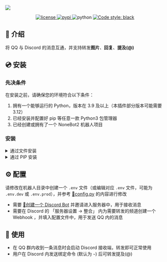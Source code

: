![](https://socialify.git.ci/xxtg666/nonebot-plugin-discord-message-bridge/image?description=1&forks=1&issues=1&language=1&logo=https://raw.githubusercontent.com/xxtg666/nonebot-plugin-discord-message-bridge/master/docs/nbp_logo.png&name=1&owner=1&pulls=1&stargazers=1&theme=Light)

<div align="center">

<a href="./LICENSE">
    <img src="https://img.shields.io/github/license/xxtg666/nonebot-plugin-discord-message-bridge.svg?style=for-the-badge" alt="license">
</a>

<a href="https://pypi.python.org/pypi/nonebot-plugin-discord-message-bridge">
    <img src="https://img.shields.io/pypi/v/nonebot-plugin-discord-message-bridge.svg?style=for-the-badge" alt="pypi">
</a>

<img src="https://img.shields.io/badge/python-3.9+-blue.svg?style=for-the-badge" alt="python">

<a href="https://github.com/psf/black">
    <img src="https://img.shields.io/badge/code%20style-black-000000.svg?style=for-the-badge" alt="Code style: black">
</a>

</div>

## 📖 介绍

将 QQ 与 Discord 的消息互通，并支持转发**图片**、**回复**、**提及(@)**

## 💿 安装

### 先决条件

在安装之前，请确保您的环境符合以下条件：

1. 拥有一个能够运行的 Python，版本在 3.9 及以上（本插件部分版本可能需要 3.12）
2. 已经安装并配置好 pip 等任意一款 Python3 包管理器
3. 已经创建或拥有了一个 NoneBot2 机器人项目

### 安装

<details>
<summary>通过文件安装</summary>

1. 在您的 pyproject.toml 中配置一个插件目录
```toml
plugin_dirs = ["src/plugins"]
```
> 您需要确保此目录存在，下文将使用 `插件目录` 代指此目录。
2. [下载本仓库](https://github.com/xxtg666/nonebot-plugin-discord-message-bridge/archive/refs/heads/main.zip)
3. 将 `nonebot-plugin-discord-message-bridge-main` 文件夹中的 `nonebot_plugin_discord_message_bridge` 文件夹解压到插件目录
4. 安装依赖
> 进入 `requirements.txt` 同目录下执行
```bash
pip install -r requirements.txt
```

</details>

<details>
<summary>通过 PIP 安装</summary>
    
1. 使用 pip 安装插件
```bash
pip install nonebot-plugin-discord-message-bridge
```
2. 修改 `pyproject.toml` 在 `plugins` 中添加 `nonebot_plugin_discord_message_bridge`

</details>

## ⚙️ 配置

请修改在机器人目录中创建一个 `.env` 文件（或编辑对应 `.env` 文件，可能为 `.env.dev` 或 `.env.prod`），并参考 [🔗config.py](https://github.com/xxtg666/nonebot-plugin-discord-message-bridge/blob/main/src/nonebot_plugin_discord_message_bridge/config.py) 的内容进行修改

- 需要 [🔗创建一个 Discord Bot](https://discord.com/developers/applications) 并邀请进入服务器中，用于接收消息
- 需要在 Discord 的 「服务器设置 → 整合」 内为需要转发的频道创建一个 Webhook ，并填入配置文件中，用于发送 QQ 内的消息


## 🎉 使用

- 在 QQ 群内收到一条消息时会启动 Discord 接收端，转发即可正常使用
- 用户在 Discord 内发送绑定命令 (默认为 `~`) 后可转发提及(@)
